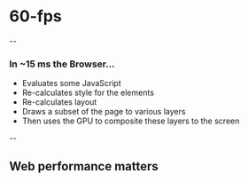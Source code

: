 # 60-fps

--

### In ~15 ms the Browser&hellip;

- Evaluates some JavaScript<!-- .element: class="fragment" data-fragment-index="1" -->
- Re-calculates style for the elements<!-- .element: class="fragment" data-fragment-index="2" -->
- Re-calculates layout<!-- .element: class="fragment" data-fragment-index="3" -->
- Draws a subset of the page to various layers<!-- .element: class="fragment" data-fragment-index="4" -->
- Then uses the GPU to composite these layers to the screen<!-- .element: class="fragment" data-fragment-index="5" -->

--

## Web performance matters

